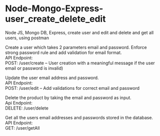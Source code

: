 # Node-Mongo-Express-user_create_delete_edit
Node JS, Mongo DB, Express,     create user and edit and delete and get all users,  using postman

Create a user which takes 2 parameters email and password. Enforce strong password rule and add validation for email format.     
API Endpoint:   
POST: /user/create – User creation with a meaningful message if the user email or password is invalid)

Update the user email address and password.    
API Endpoint:    
POST: /user/edit – Add validations for correct email and password

Delete the product by taking the email and password as input.   
Api Endpoint:   
DELETE: /user/delete

Get all the users email addresses and passwords stored in the database.    
API Endpoint:   
GET: /user/getAll
